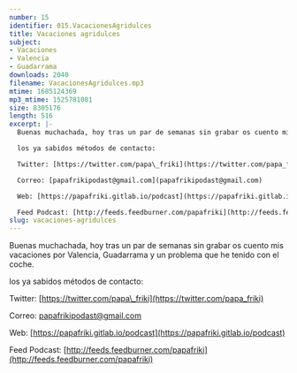 ```yaml
---
number: 15
identifier: 015.VacacionesAgridulces
title: Vacaciones agridulces
subject:
- Vacaciones
- Valencia
- Guadarrama
downloads: 2040
filename: VacacionesAgridulces.mp3
mtime: 1685124369
mp3_mtime: 1525781081
size: 8305176
length: 516
excerpt: |-
  Buenas muchachada, hoy tras un par de semanas sin grabar os cuento mis vacaciones por Valencia, Guadarrama y un problema que he tenido con el coche.

  los ya sabidos métodos de contacto:

  Twitter: [https://twitter.com/papa\_friki](https://twitter.com/papa_friki)

  Correo: [papafrikipodast@gmail.com](papafrikipodast@gmail.com)

  Web: [https://papafriki.gitlab.io/podcast](https://papafriki.gitlab.io/podcast)

  Feed Podcast: [http://feeds.feedburner.com/papafriki](http://feeds.feedburner.com/papafriki)
slug: vacaciones-agridulces
---
```

Buenas muchachada, hoy tras un par de semanas sin grabar os cuento mis vacaciones por Valencia, Guadarrama y un problema que he tenido con el coche.

los ya sabidos métodos de contacto:

Twitter: [https://twitter.com/papa\_friki](https://twitter.com/papa_friki)

Correo: [papafrikipodast@gmail.com](papafrikipodast@gmail.com)

Web: [https://papafriki.gitlab.io/podcast](https://papafriki.gitlab.io/podcast)

Feed Podcast: [http://feeds.feedburner.com/papafriki](http://feeds.feedburner.com/papafriki)